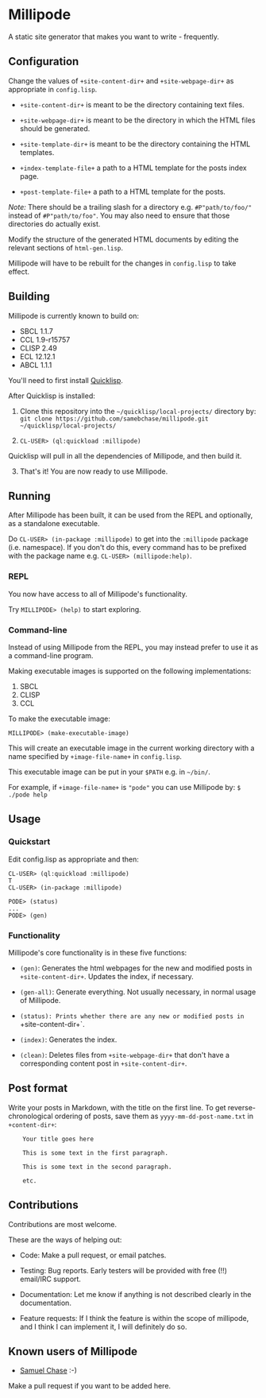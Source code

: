 # Millipode

A static site generator that makes you want to write - frequently.

## Configuration

Change the values of `+site-content-dir+` and `+site-webpage-dir+` as
appropriate in `config.lisp`.

- `+site-content-dir+` is meant to be the directory containing text
  files.

- `+site-webpage-dir+` is meant to be the directory in which the HTML
  files should be generated.

- `+site-template-dir+` is meant to be the directory containing the HTML
templates.

- `+index-template-file+` a path to a HTML template for the posts
  index page.

- `+post-template-file+` a path to a HTML template for the posts.

_Note:_ There should be a trailing slash for a directory
e.g. `#P"path/to/foo/"` instead of `#P"path/to/foo"`. You may also
need to ensure that those directories do actually exist.

Modify the structure of the generated HTML documents by editing the
relevant sections of `html-gen.lisp`.

Millipode will have to be rebuilt for the changes in `config.lisp` to
take effect.

## Building

Millipode is currently known to build on:

- SBCL 1.1.7
- CCL 1.9-r15757
- CLISP 2.49
- ECL 12.12.1
- ABCL 1.1.1

You'll need to first install [Quicklisp](http://www.quicklisp.org/).

After Quicklisp is installed:

1. Clone this repository into the `~/quicklisp/local-projects/`
directory by: `git clone https://github.com/samebchase/millipode.git
~/quicklisp/local-projects/`

2. `CL-USER> (ql:quickload :millipode)`

Quicklisp will pull in all the dependencies of Millipode, and then
build it.

3. That's it! You are now ready to use Millipode.

## Running

After Millipode has been built, it can be used from the REPL and
optionally, as a standalone executable.

Do `CL-USER> (in-package :millipode)` to get into the `:millipode`
package (i.e. namespace). If you don't do this, every command has to
be prefixed with the package name e.g. `CL-USER> (millipode:help)`.

### REPL

You now have access to all of Millipode's functionality.

Try `MILLIPODE> (help)` to start exploring.

### Command-line

Instead of using Millipode from the REPL, you may instead prefer to
use it as a command-line program.

Making executable images is supported on the following
implementations:

1. SBCL
2. CLISP
3. CCL

To make the executable image:

`MILLIPODE> (make-executable-image)`

This will create an executable image in the current working directory
with a name specified by `+image-file-name+` in `config.lisp`.

This executable image can be put in your `$PATH` e.g. in `~/bin/`.

For example, if `+image-file-name+` is `"pode"` you can use Millipode by:
`$ ./pode help`

## Usage

### Quickstart

Edit config.lisp as appropriate and then:

    CL-USER> (ql:quickload :millipode)
    T
    CL-USER> (in-package :millipode)

    PODE> (status)
    ...
    PODE> (gen)

### Functionality

Millipode's core functionality is in these five functions:

* `(gen)`: Generates the html webpages for the new and modified posts in
  `+site-content-dir+`. Updates the index, if necessary.

* `(gen-all)`: Generate everything. Not usually necessary, in normal
  usage of Millipode.

* `(status): Prints whether there are any new or modified posts in
  `+site-content-dir+`.

* `(index)`: Generates the index.

* `(clean)`: Deletes files from `+site-webpage-dir+` that don't have a
  corresponding content post in `+site-content-dir+`.

## Post format

Write your posts in Markdown, with the title on the first line. To get
reverse-chronological ordering of posts, save them as
`yyyy-mm-dd-post-name.txt` in `+content-dir+`:

		Your title goes here

		This is some text in the first paragraph.

		This is some text in the second paragraph.

		etc.

## Contributions

Contributions are most welcome.

These are the ways of helping out:

- Code: Make a pull request, or email patches.

- Testing: Bug reports. Early testers will be provided with free (!!)
  email/IRC support.

- Documentation: Let me know if anything is not described clearly in
  the documentation.

- Feature requests: If I think the feature is within the scope of
  millipode, and I think I can implement it, I will definitely do so.

## Known users of Millipode

- [Samuel Chase](http://www.samebchase.com/) :-)

Make a pull request if you want to be added here.